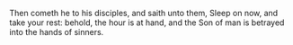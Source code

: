Then cometh he to his disciples, and saith unto them, Sleep on now, and take your rest: behold, the hour is at hand, and the Son of man is betrayed into the hands of sinners.
